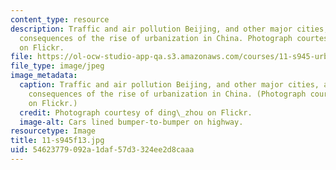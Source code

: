 ```yaml
---
content_type: resource
description: Traffic and air pollution Beijing, and other major cities, are significant
  consequences of the rise of urbanization in China. Photograph courtesy of ding_zhou
  on Flickr.
file: https://ol-ocw-studio-app-qa.s3.amazonaws.com/courses/11-s945-urbanizing-china-a-reflective-dialogue-fall-2013/54623779092a1daf57d3324ee2d8caaa_11-s945f13.jpg
file_type: image/jpeg
image_metadata:
  caption: Traffic and air pollution Beijing, and other major cities, are significant
    consequences of the rise of urbanization in China. (Photograph courtesy of [ding\_zhou](https://www.flickr.com/photos/ding_zhou/8602418615/)
    on Flickr.)
  credit: Photograph courtesy of ding\_zhou on Flickr.
  image-alt: Cars lined bumper-to-bumper on highway.
resourcetype: Image
title: 11-s945f13.jpg
uid: 54623779-092a-1daf-57d3-324ee2d8caaa
---
```

